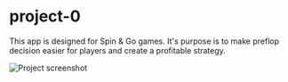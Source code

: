# project-0

This app is designed for Spin & Go games. It's purpose is to make preflop decision easier for players and create a profitable strategy.

![Project screenshot](https://user-images.githubusercontent.com/46108577/54769832-f623ec00-4bf9-11e9-959b-1ddcb2ccb59e.jpg)
